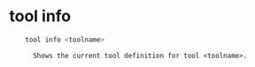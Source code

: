 # tool info

```bash
    tool info <toolname>
```

          Shows the current tool definition for tool <toolname>.